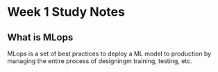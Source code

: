 # Week 1 Study Notes 

## What is MLops

MLops is a set of best practices to deploy a ML model to production by managing the entire process of designingm training, testing, etc.